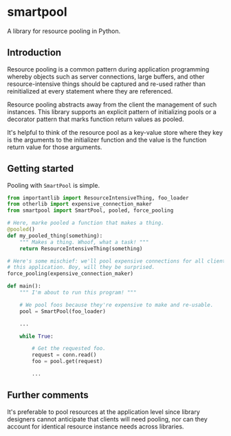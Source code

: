 smartpool
=========
A library for resource pooling in Python.

Introduction
------------
Resource pooling is a common pattern during application programming whereby
objects such as server connections, large buffers, and other resource-intensive
things should be captured and re-used rather than reinitialized at every
statement where they are referenced.

Resource pooling abstracts away from the client the management of such
instances. This library supports an explicit pattern of initializing pools or a
decorator pattern that marks function return values as pooled.

It's helpful to think of the resource pool as a key-value store where they key
is the arguments to the initializer function and the value is the function
return value for those arguments.

Getting started
---------------
Pooling with `SmartPool` is simple.

```Python
from importantlib import ResourceIntensiveThing, foo_loader
from otherlib import expensive_connection_maker
from smartpool import SmartPool, pooled, force_pooling

# Here, marke pooled a function that makes a thing.
@pooled()
def my_pooled_thing(something):
    """ Makes a thing. Whoof, what a task! """
    return ResourceIntensiveThing(something)

# Here's some mischief: we'll pool expensive connections for all clients in
# this application. Boy, will they be surprised.
force_pooling(expensive_connection_maker)

def main():
    """ I'm about to run this program! """

    # We pool foos because they're expensive to make and re-usable.
    pool = SmartPool(foo_loader)

    ...

    while True:

        # Get the requested foo.
        request = conn.read()
        foo = pool.get(request)

        ...
```

Further comments
----------------
It's preferable to pool resources at the application level since library
designers cannot anticipate that clients will need pooling, nor can they
account for identical resource instance needs across libraries.
